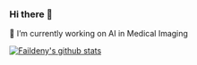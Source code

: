 ### Hi there 👋
🔭 I’m currently working on AI in Medical Imaging


[![Faildeny's github stats](https://github-readme-stats.vercel.app/api?username=faildeny&theme=vue)](https://github.com/faildeny)


<!--
**faildeny/faildeny** is a ✨ _special_ ✨ repository because its `README.md` (this file) appears on your GitHub profile.

Here are some ideas to get you started:

- 🌱 I’m currently learning ...
- 👯 I’m looking to collaborate on ...
- 🤔 I’m looking for help with ...
- 💬 Ask me about ...
- 📫 How to reach me: ...
- 😄 Pronouns: ...
- ⚡ Fun fact: ...
-->
